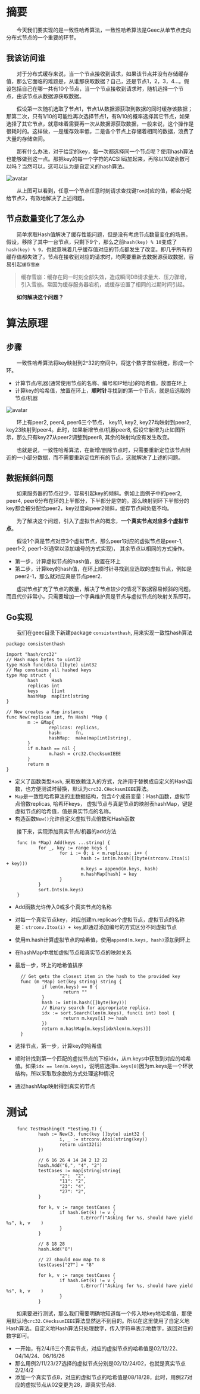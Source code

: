 
# 摘要

&emsp;&emsp;今天我们要实现的是一致性哈希算法，一致性哈希算法是Geec从单节点走向分布式节点的一个重要的环节。

## 我该访问谁

&emsp;&emsp;对于分布式缓存来说，当一个节点接收到请求，如果该节点并没有存储缓存值，那么它面临的难题是，从谁那获取数据？自己，还是节点1，2，3，4...。假设包括自己在哪一共有10个节点，当一个节点接收到请求时，随机选择一个节点，由该节点从数据源获取数据。

&emsp;&emsp;假设第一次随机选取了节点1，节点1从数据源获取到数据的同时缓存该数据；那第二次，只有1/10的可能性再次选择节点1，有9/10的概率选择其它节点，如果选择了其它节点，就意味着需要再一次从数据源获取数据，一般来说，这个操作是很耗时的。这样做，一是缓存效率低，二是各个节点上存储着相同的数据，浪费了大量的存储空间。

&emsp;&emsp;那有什么办法，对于给定的key，每一次都选择同一个节点呢？使用hash算法也能够做到这一点。那把key的每一个字符的ACSII码加起来，再除以10取余数可以吗？当然可以，这可以认为是自定义的hash算法。

![avatar](https://cdn.jsdelivr.net/gh/facedamon/markdownps2@master/geec/hash_select.jpg)

&emsp;&emsp;从上图可以看到，任意一个节点任意时刻请求查找键`Tom`对应的值，都会分配给节点2，有效地解决了上述问题。

## 节点数量变化了怎么办

&emsp;&emsp;简单求取Hash值解决了缓存性能问题，但是没有考虑节点数量变化的场景。假设，移除了其中一台节点，只剩下9个，那么之前`hash(key) % 10`变成了`hash(key) % 9`，也就意味着几乎缓存值对应的节点都发生了改变。即几乎所有的缓存值都失效了。节点在接收到对应的请求时，均需要重新去数据源获取数据，容易引起`缓存雪崩`

> 缓存雪崩：缓存在同一时刻全部失效，造成瞬间DB请求量大、压力骤增，引入雪崩。常因为缓存服务器宕机，或缓存设置了相同的过期时间引起。

&emsp;&emsp;**如何解决这个问题？**

# 算法原理

## 步骤

&emsp;&emsp;一致性哈希算法将key映射到2^32的空间中，将这个数字首位相连，形成一个环。

- 计算节点/机器(通常使用节点的名称、编号和IP地址)的哈希值，放置在环上
- 计算key的哈希值，放置在环上，**顺时针**寻找到的第一个节点，就是应选取的节点/机器

![avatar](https://cdn.jsdelivr.net/gh/facedamon/markdownps2@master/geec/add_peer.jpg)

&emsp;&emsp;环上有peer2, peer4, peer6三个节点， key11, key2, key27均映射到peer2, key23映射到peer4。此时，如果新增节点/机器peer8, 假设它新增为止如图所示，那么只有key27从peer2调整到peer8, 其余的映射均没有发生改变。

&emsp;&emsp;也就是说，一致性哈希算法，在新增/删除节点时，只需要重新定位该节点附近的一小部分数据，而不需要重新定位所有的节点，这就解决了上述的问题。

## 数据倾斜问题

&emsp;&emsp;如果服务器的节点过少，容易引起key的倾斜。例如上面例子中的peer2, peer4, peer6分布在环的上半部分，下半部分是空的。那么映射到环下半部分的key都会被分配给peer2，key过度向peer2倾斜，缓存节点间负载不均。

&emsp;&emsp;为了解决这个问题，引入了虚拟节点的概念，**一个真实节点对应多个虚拟节点**。

&emsp;&emsp;假设1个真是节点对应3个虚拟节点，那么peer1对应的虚拟节点是peer-1, peer1-2, peer1-3(通常以添加编号的方式实现)， 其余节点以相同的方式操作。

- 第一步，计算虚拟节点的hash值，放置在环上
- 第二步，计算key的hash值，在环上顺时针寻找到应选取的虚拟节点，例如是peer2-1，那么就对应真是节点peer2.

&emsp;&emsp;虚拟节点扩充了节点的数量，解决了节点较少的情况下数据容易倾斜的问题。而且代价非常小，只需要增加一个字典维护真是节点与虚拟节点的映射关系即可。

## Go实现

&emsp;&emsp;我们在geec目录下新建package `consistenthash`, 用来实现一致性hash算法

    package consistenthash

    import "hash/crc32"
    // Hash maps bytes to uint32
    type Hash func(data []byte) uint32
    // Map constains all hashed keys
    type Map struct {
            hash     Hash
            replicas int
            keys     []int
            hashMap  map[int]string
    }

    // New creates a Map instance
    func New(replicas int, fn Hash) *Map {
            m := &Map{
                    replicas: replicas,
                    hash:     fn,
                    hashMap:  make(map[int]string),
            }
            if m.hash == nil {
                    m.hash = crc32.ChecksumIEEE
            }
            return m
    }

- 定义了函数类型`Hash`, 采取依赖注入的方式，允许用于替换成自定义的Hash函数，也方便测试时替换，默认为`crc32.CHecksumIEEE`算法。
- `Map`是一致性哈希算法的主数据结构，包含4个成员变量：Hash函数，虚拟节点倍数replicas, 哈希环keys， 虚拟节点与真是节点的映射表hashMap，键是虚拟节点的哈希值，值是真实节点的名称。
- 构造函数`New()`允许自定义虚拟节点倍数和Hash函数

&emsp;&emsp;接下来，实现添加真实节点/机器的add方法

        func (m *Map) Add(keys ...string) {
                for _, key := range keys {
                        for i := 0; i < m.replicas; i++ {
                                hash := int(m.hash([]byte(strconv.Itoa(i) + key)))
                                m.keys = append(m.keys, hash)
                                m.hashMap[hash] = key
                        }
                }
                sort.Ints(m.keys)
        }

- Add函数允许传入0或多个真实节点的名称
- 对每一个真实节点key，对应创建m.replicas个虚拟节点，虚拟节点的名称是：`strconv.Itoa(i) + key`,即通过添加编号的方式区分不同虚拟节点
- 使用m.hash计算虚拟节点的哈希值，使用`append(m.keys, hash)`添加到环上
- 在hashMap中增加虚拟节点和真实节点的映射关系
- 最后一步，环上的哈希值排序

        // Get gets the closest item in the hash to the provided key
        func (m *Map) Get(key string) string {
                if len(m.keys) == 0 {
                        return ""
                }
                hash := int(m.hash([]byte(key)))
                // Binary search for appropriate replica.
                idx := sort.Search(len(m.keys), func(i int) bool {
                        return m.keys[i] >= hash
                })
                return m.hashMap[m.keys[idx%len(m.keys)]]
        }

- 选择节点，第一步，计算key的哈希值
- 顺时针找到第一个匹配的虚拟节点的下标idx，从m.keys中获取到对应的哈希值。如果`idx == len(m.keys)`，说明应选择`m.keys[0]`因为m.keys是一个环状结构，所以采取取余数的方式处理这种情况
- 通过hashMap映射得到真实的节点

# 测试

        func TestHashing(t *testing.T) {
                hash := New(3, func(key []byte) uint32 {
                        i, _ := strconv.Atoi(string(key))
                        return uint32(i)
                })

                // 6 16 26 4 14 24 2 12 22
                hash.Add("6,", "4", "2")
                testCases := map[string]string{
                        "2":  "2",
                        "11": "2",
                        "23": "4",
                        "27": "2",
                }

                for k, v := range testCases {
                        if hash.Get(k) != v {
                                t.Errorf("Asking for %s, should have yield %s", k, v    )
                        }
                }

                // 8 18 28
                hash.Add("8")

                // 27 should now map to 8
                testCases["27"] = "8"

                for k, v := range testCases {
                        if hash.Get(k) != v {
                                t.Errorf("Asking for %s, should have yield %s", k, v    )
                        }
                }

&emsp;&emsp;如果要进行测试，那么我们需要明确地知道每一个传入地key地哈希值，那使用默认地`crc32.CHecksumIEEE`算法显然达不到目的。所以在这里使用了自定义地Hash算法。自定义地Hash算法只处理数字，传入字符串表示地数字，返回对应的数字即可。


- 一开始，有2/4/6三个真实节点，对应的虚拟节点的哈希值是02/12/22、04/14/24、06/16/26
- 那么用例2/11/23/27选择的虚拟节点分别是02/12/24/02，也就是真实节点2/2/4/2
- 添加一个真实节点8，对应的虚拟节点的哈希值是08/18/28，此时，用例27对应的虚拟节点从02变更为28，即真实节点8.